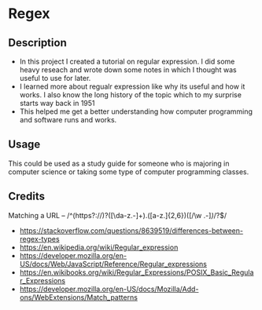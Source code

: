 # Regex

## Description 

- In this project I created a tutorial on regular expression. I did some heavy reseach and wrote down some notes in which I thought was useful
to use for later.
- I learned more about regualr expression like why its useful and how it works. I also know the long history of the topic which to my surprise starts way back in 1951
- This helped me get a better understanding how computer programming and software runs and works.

## Usage

This could be used as a study guide for someone who is majoring in computer science or taking some type of computer programming classes.

## Credits

Matching a URL – /^(https?:\/\/)?([\da-z\.-]+)\.([a-z\.]{2,6})([\/\w \.-]*)*\/?$/
- https://stackoverflow.com/questions/8639519/differences-between-regex-types
- https://en.wikipedia.org/wiki/Regular_expression
- https://developer.mozilla.org/en-US/docs/Web/JavaScript/Reference/Regular_expressions
- https://en.wikibooks.org/wiki/Regular_Expressions/POSIX_Basic_Regular_Expressions
- https://developer.mozilla.org/en-US/docs/Mozilla/Add-ons/WebExtensions/Match_patterns

